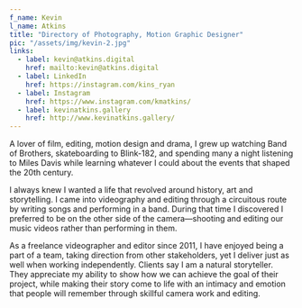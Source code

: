 ```yaml
---
f_name: Kevin 
l_name: Atkins
title: "Directory of Photography, Motion Graphic Designer"
pic: "/assets/img/kevin-2.jpg"
links:
  - label: kevin@atkins.digital
    href: mailto:kevin@atkins.digital
  - label: LinkedIn
    href: https://instagram.com/kins_ryan
  - label: Instagram
    href: https://www.instagram.com/kmatkins/
  - label: kevinatkins.gallery
    href: http://www.kevinatkins.gallery/
---
```

A lover of film, editing, motion design and drama, I grew up watching Band of Brothers, skateboarding to Blink-182, and spending many a night listening to Miles Davis while learning whatever I could about the events that shaped the 20th century.

I always knew I wanted a life that revolved around history, art and storytelling. I came into videography and editing through a circuitous route by writing songs and performing in a band. During that time I discovered I preferred to be on the other side of the camera—shooting and editing our music videos rather than performing in them.

As a freelance videographer and editor since 2011, I have enjoyed being a part of a team, taking direction from other stakeholders, yet I deliver just as well when working independently. Clients say I am a natural storyteller. They appreciate my ability to show how we can achieve the goal of their project, while making their story come to life with an intimacy and emotion that people will remember through skillful camera work and editing.
